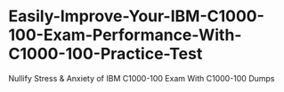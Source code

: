 # Easily-Improve-Your-IBM-C1000-100-Exam-Performance-With-C1000-100-Practice-Test
Nullify Stress &amp; Anxiety of IBM C1000-100 Exam With C1000-100 Dumps
